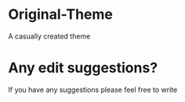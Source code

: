 # Original-Theme
A casually created theme


# Any edit suggestions?
If you have any suggestions please feel free to write
